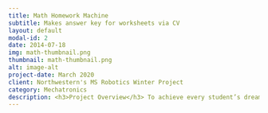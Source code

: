 ```yaml
---
title: Math Homework Machine
subtitle: Makes answer key for worksheets via CV
layout: default
modal-id: 2
date: 2014-07-18
img: math-thumbnail.png
thumbnail: math-thumbnail.png
alt: image-alt
project-date: March 2020
client: Northwestern's MS Robotics Winter Project
category: Mechatronics
description: <h3>Project Overview</h3> To achieve every student’s dream, I created a homework machine to read worksheets and reveal their answers. As a ten-week assignment, problems were limited to simple multiplication problems, called “times tables” in many US schools, where third grade students multiply whole numbers inclusively between 0 and 12. <br> <br> The core project components were a LEGO prototype for projecting the machine’s plausibility, Tesseract for transcribing image files to text, OpenCV for visualizing Tesseract’s bounding boxes/overlaying answers on the photocopy, and a microcontroller for operating the scanner and conversing with the Python code via serial. <br> <br> The input and output iteration explains the order of the program. <br> <br> <img src="https://drive.google.com/uc?id=1M9WZYq9qzs-bMXmwQGeoRdOI0mvVhkou" width="716" height="420"> <h3>LEGO Prototype</h3> As a serious LEGO artist, I built an XY plotter capable of writing any numbers through slight code modifications. Hitting a push button caused a motor to pull in a worksheet, moving the vertical axis. Another motor moved a conveyor belt, sliding an attached pen to traverse the horizontal axis. A third motor controlled a cam, consequently lifting and lowering the pen between characters. <h3>Tesseract</h3> The library’s image_to_boxes function returned bounding box locations for characters found in the worksheet’s digital photocopy. Contextual methods for finding text were bypassed by selecting a specific page segmentation method. Consequently, I made my own sorting algorithm to find neighboring characters. From here, identifying an expression by spotting the multiplication sign, “x”, preceded and proceeded by two, nearby numbers was performed. <br> <br> <h3>OpenCV</h3> Besides reading, writing and binarising images, OpenCV contributed to overlaying (a) bounding boxes, (b) spotted multiplication signs and (c) worksheet answers. Bounding boxes and spotted multiplication signs visually help debugging. Meanwhile, OpenCV prints answers with it’s `putText` function for students to see the solutions. <br> <br> <img src="https://drive.google.com/uc?id=1lgxlc9pXNin2q7kp2T7rRqskHNMrAjGC" width="716" height="410"> Before implementing OpenCV vs after implementing openCV <h3>Microcontroller</h3> An Arduino UNO microcontroller coordinated a push-button to power a NEMA17 stepper motor for worksheet scanning, and the microcontroller conversed with Python serially. When one-ninth of the page was shifted for the next scan, the microcontroller sent a serial message to inform the webcam to take a photo. After all nine scans, the Arduino program ended and computer vision work in Python ensued. <br> <br> <img src="https://drive.google.com/uc?id=19qgRy7VfAxkCKwNEBJS3mdubKhr3zhuf" width="716" height="418"> The microcontroller controls a driver, in turn controlling the motor <h3>Future Possibilities</h3> Besides implementing motors to slide and lower the pen, solvable math problems could be easily expanded to addition, division, subtraction and fundamental calculus problems. Word problems would be more ambitious yet plausible, which could lend to standardized math tests and demonstrate mathematical comprehension of a text. <br> <br> For a more thorough, technical analysis of the multiplication homework machine, visit the machine’s <a href="https://github.com/marcelbonnici/times-tables-homework-machine">GitHub repository.</a> <br> <br> <div align="center"><iframe width="560" height="315" src="https://www.youtube-nocookie.com/embed/qhr6fgW47a8" frameborder="0" allow="accelerometer; autoplay; encrypted-media; gyroscope; picture-in-picture" allowfullscreen></iframe></div>
---
```

